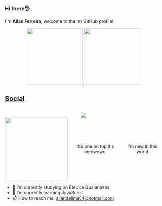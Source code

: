  ### Hi there👌
I'm **Allan Ferreira**, welcome to the my GitHub profile!
<br>
<div align="center">

<a href="https://github.com/yotozangue">

<img height="180em" src="https://github-readme-stats.vercel.app/api?username=yotozangue&show_icons=true&theme=radical&include_all_commits=true&count_private=true"/>

<img height="180em" src="https://github-readme-stats.vercel.app/api/top-langs/?username=yotozangue&layout=compact&langs_count=8&theme=radical"/>

</div>



## Social
  <div align="center" style="display: inline_block"><br>
      <a href="https://instagram.com/yotozangue" target="_blank">
        <img src="https://img.shields.io/badge/-Instagram-%23E4405F?style=for-the-badge&logo=instagram&logoColor=white" target="_blank">
      </a>
  </div>
  
  <div align="center" style="display: flex; align-items: center;"><br>
      <img src="https://i.ibb.co/q0kh4FH/eu-300.png" width="200px"> 
    <p>this one on top it's meowowo</p>
    <p>i'm new in this world</p>
  </div>
  
- 🔭 I’m currently studying on Etec de Guaianazes
- 🌱 I’m currently learning JavaScript
- 📫 How to reach me: allandelima64@hotmail.com
  
<!--
**yotozangue/yotozangue** is a ✨ _special_ ✨ repository because its `README.md` (this file) appears on your GitHub profile.

Here are some ideas to get you started:

- 🔭 I’m currently working on ...
- 🌱 I’m currently learning ...
- 👯 I’m looking to collaborate on ...
- 🤔 I’m looking for help with ...
- 💬 Ask me about ...
- 📫 How to reach me: ...
- 😄 Pronouns: ...
- ⚡ Fun fact: ...
-->
